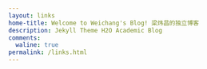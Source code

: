 ```yaml
---
layout: links
home-title: Welcome to Weichang's Blog! 梁炜昌的独立博客
description: Jekyll Theme H2O Academic Blog
comments:
  waline: true
permalink: /links.html
---
```


